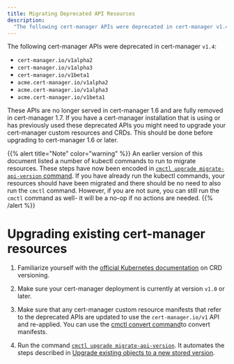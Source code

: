 ```yaml
---
title: Migrating Deprecated API Resources
description:
  "The following cert-manager APIs were deprecated in cert-manager v1.4:"
---
```


The following cert-manager APIs were deprecated in cert-manager `v1.4`:

- `cert-manager.io/v1alpha2`
- `cert-manager.io/v1alpha3`
- `cert-manager.io/v1beta1`
- `acme.cert-manager.io/v1alpha2`
- `acme.cert-manager.io/v1alpha3`
- `acme.cert-manager.io/v1beta1`

These APIs are no longer served in cert-manager 1.6 and are fully removed in
cert-manager 1.7. If you have a cert-manager installation that is using or has
previously used these deprecated APIs you might need to upgrade your
cert-manager custom resources and CRDs. This should be done before upgrading to
cert-manager 1.6 or later.

{{% alert title="Note" color="warning" %}} An earlier version of this document
listed a number of kubectl commands to run to migrate resources. These steps
have now been encoded in
[`cmctl upgrade migrate-api-version` command](https://cert-manager.io/docs/usage/cmctl/#migrate-api-version).
If you have already run the kubectl commands, your resources should have been
migrated and there should be no need to also run the `cmctl` command. However,
if you are not sure, you can still run the `cmctl` command as well- it will be a
no-op if no actions are needed. {{% /alert %}}

# Upgrading existing cert-manager resources

1. Familiarize yourself with the
   [official Kubernetes documentation](https://kubernetes.io/docs/tasks/extend-kubernetes/custom-resources/custom-resource-definition-versioning/#writing-reading-and-updating-versioned-customresourcedefinition-objects)
   on CRD versioning.

2. Make sure your cert-manager deployment is currently at version `v1.0` or
   later.

3. Make sure that any cert-manager custom resource manifests that refer to the
   deprecated APIs are updated to use the `cert-manager.io/v1` API and
   re-applied. You can use the
   [cmctl convert command](https://cert-manager.io/docs/usage/cmctl/#convert)to
   convert manifests.

4. Run the command
   [`cmctl upgrade migrate-api-version`](https://cert-manager.io/docs/usage/cmctl/#migrate-api-version).
   It automates the steps described in
   [Upgrade existing objects to a new stored version](https://kubernetes.io/docs/tasks/extend-kubernetes/custom-resources/custom-resource-definition-versioning/#upgrade-existing-objects-to-a-new-stored-version).
